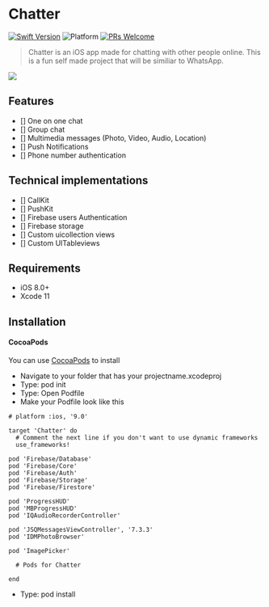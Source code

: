 # Chatter
[![Swift Version][swift-image]][swift-url]
![Platform](https://img.shields.io/cocoapods/p/LFAlertController.svg?style=flat)
[![PRs Welcome](https://img.shields.io/badge/PRs-welcome-brightgreen.svg?style=flat-square)](http://makeapullrequest.com)

> Chatter is an iOS app made for chatting with other people online. This is a fun self made project that will be similiar to WhatsApp.




![](header.png)

## Features

- [] One on one chat
- [] Group chat
- [] Multimedia messages (Photo, Video, Audio, Location)
- [] Push Notifications
- [] Phone number authentication

## Technical implementations

- [] CallKit
- [] PushKit
- [] Firebase users Authentication
- [] Firebase storage
- [] Custom uicollection views
- [] Custom UITableviews



## Requirements

- iOS 8.0+
- Xcode 11

## Installation


#### CocoaPods
You can use [CocoaPods](http://cocoapods.org/) to install 
- Navigate to your folder that has your projectname.xcodeproj
- Type: pod init
- Type: Open Podfile
- Make your Podfile look like this

```# Uncomment the next line to define a global platform for your project
# platform :ios, '9.0'

target 'Chatter' do
  # Comment the next line if you don't want to use dynamic frameworks
  use_frameworks!

pod 'Firebase/Database'
pod 'Firebase/Core'
pod 'Firebase/Auth'
pod 'Firebase/Storage'
pod 'Firebase/Firestore'

pod 'ProgressHUD'
pod 'MBProgressHUD'
pod 'IQAudioRecorderController'

pod 'JSQMessagesViewController', '7.3.3'
pod 'IDMPhotoBrowser'

pod 'ImagePicker'

  # Pods for Chatter

end
```
- Type: pod install

[swift-image]:https://img.shields.io/badge/swift-5.0-orange
[swift-url]: https://swift.org/
